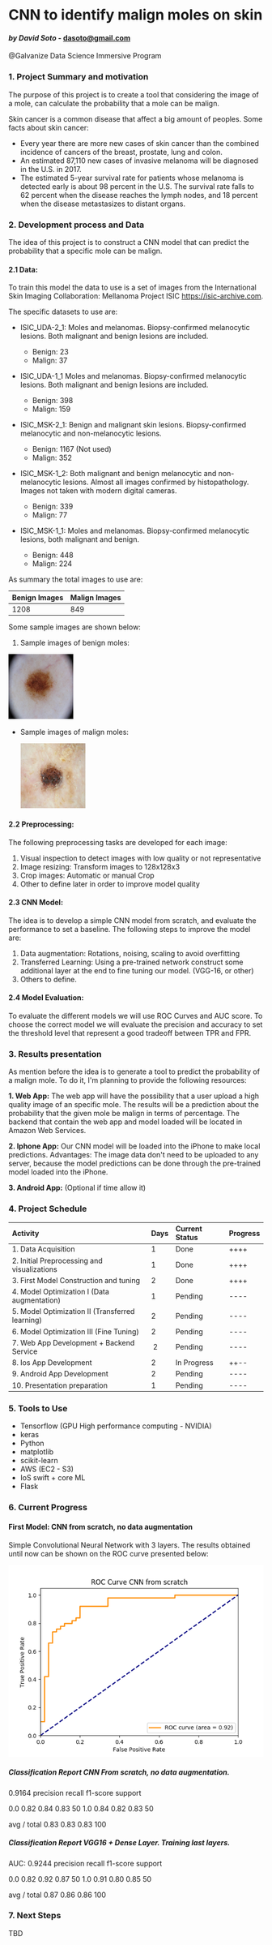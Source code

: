 # CNN to identify malign moles on skin
#### *by David Soto*  - dasoto@gmail.com
@Galvanize Data Science Immersive Program
### 1. Project Summary and motivation
The purpose of this project is to create a tool that considering the image of a
mole, can calculate the probability that a mole can be malign.

Skin cancer is a common disease that affect a big amount of
peoples. Some facts about skin cancer:

- Every year there are more new cases of skin cancer than the
combined incidence of cancers of the breast, prostate, lung and colon.
- An estimated 87,110 new cases of invasive melanoma will be diagnosed in the U.S.
in 2017.
- The estimated 5-year survival rate for patients whose melanoma is detected
early is about 98 percent in the U.S. The survival rate falls to 62 percent when
the disease reaches the lymph nodes, and 18 percent when the disease metastasizes
to distant organs.

### 2. Development process and Data
The idea of this project is to construct a CNN model that can predict the probability
that a specific mole can be malign.

#### 2.1 Data:
To train this model the data to use is a set of images from the International
Skin Imaging Collaboration: Mellanoma Project ISIC https://isic-archive.com.

The specific datasets to use are:

- ISIC_UDA-2_1:	Moles and melanomas. Biopsy-confirmed melanocytic lesions. Both malignant and benign lesions are included.
  - Benign: 23
  - Malign: 37


- ISIC_UDA-1_1	Moles and melanomas. Biopsy-confirmed melanocytic lesions. Both malignant and benign lesions are included.
  - Benign: 398
  - Malign: 159


- ISIC_MSK-2_1:	Benign and malignant skin lesions. Biopsy-confirmed melanocytic and non-melanocytic lesions.
  - Benign: 1167 (Not used)
  - Malign: 352


- ISIC_MSK-1_2:	Both malignant and benign melanocytic and non-melanocytic lesions. Almost all images confirmed by histopathology. Images not taken with modern digital cameras.
  - Benign: 339
  - Malign: 77


- ISIC_MSK-1_1: Moles and melanomas. Biopsy-confirmed melanocytic lesions, both malignant and benign.
  - Benign: 448
  - Malign: 224

As summary the total images to use are:

| Benign Images     | Malign Images     |
| :------------- | :------------- |
| 1208       | 849       |

Some sample images are shown below:
1. Sample images of benign moles:

  ![](images/test.png?raw=true)

- Sample images of malign moles:

  ![](images/test-2.png?raw=true)

#### 2.2 Preprocessing:
The following preprocessing tasks are developed for each image:
1. Visual inspection to detect images with low quality or not representative
2. Image resizing: Transform images to 128x128x3
3. Crop images: Automatic or manual Crop
4. Other to define later in order to improve model quality

#### 2.3 CNN Model:
The idea is to develop a simple CNN model from scratch, and evaluate the performance to set a baseline. The following steps to improve the model are:

1. Data augmentation: Rotations, noising, scaling to avoid overfitting
2. Transferred Learning: Using a pre-trained network construct some additional
layer at the end to fine tuning our model. (VGG-16, or other)
3. Others to define.

#### 2.4 Model Evaluation:
To evaluate the different models we will use ROC Curves and AUC score. To choose
the correct model we will evaluate the precision and accuracy to set the threshold
level that represent a good tradeoff between TPR and FPR.

### 3. Results presentation
As mention before the idea is to generate a tool to predict the probability of a
malign mole. To do it, I'm planning to provide the following resources:

  **1. Web App:** The web app will have the possibility that a user upload a high
quality image of an specific mole. The results will be a prediction about the
probability that the given mole be malign in terms of percentage. The backend
that contain the web app and model loaded will be located in Amazon Web Services.

  **2. Iphone App:** Our CNN model will be loaded into the iPhone to make local predictions.
Advantages: The image data don't need to be uploaded to any server, because the
model predictions can be done through the pre-trained model loaded into the iPhone.

  **3. Android App:** (Optional if time allow it)

### 4. Project Schedule
| Activity    | Days     | Current Status     | Progress |
| :------------- | :------------- | :------------- | :-------------|
| 1. Data Acquisition      | 1      | Done       | ++++|
| 2. Initial Preprocessing and visualizations | 1| Done | ++++|
| 3. First Model Construction and tuning | 2 | Done | ++++|
| 4. Model Optimization I (Data augmentation) | 1 | Pending| ----|
| 5. Model Optimization II (Transferred learning) | 2 | Pending| ----|
| 6. Model Optimization III (Fine Tuning)| 2| Pending| ----|
| 7. Web App Development + Backend Service | 2 | Pending| ----|
| 8. Ios App Development | 2| In Progress| ++--|
| 9. Android App Development | 2| Pending| ----|
| 10. Presentation preparation | 1 | Pending| ----|

### 5. Tools to Use
 - Tensorflow (GPU High performance computing - NVIDIA)
 - keras
 - Python
 - matplotlib
 - scikit-learn
 - AWS (EC2 - S3)
 - IoS swift + core ML
 - Flask

### 6. Current Progress
#### First Model: CNN from scratch, no data augmentation
Simple Convolutional Neural Network with 3 layers.
The results obtained until now can be shown on the ROC curve presented below:

![](images/ROC%20Curve%20CNN%20from%20scratch.png?raw=true)
##### Classification Report CNN From scratch, no data augmentation.
0.9164
precision    recall  f1-score   support

0.0       0.82      0.84      0.83        50
1.0       0.84      0.82      0.83        50

avg / total       0.83      0.83      0.83       100


##### Classification Report VGG16 + Dense Layer. Training last layers.

AUC: 0.9244
precision    recall  f1-score   support

0.0       0.82      0.92      0.87        50
1.0       0.91      0.80      0.85        50

avg / total       0.87      0.86      0.86       100

### 7. Next Steps
TBD
